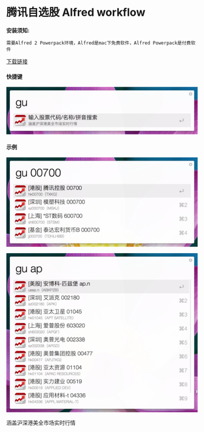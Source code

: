# 腾讯自选股 Alfred workflow

**安装须知:**

```
需要Alfred 2 Powerpack环境，Alfred是mac下免费软件，Alfred Powerpack是付费软件
```

[下载链接](https://github.com/wyicwx/wokrflow-portfolio/raw/master/Downloads/Tencent-portfolio.alfredworkflow)

#### 快捷键

![gu](https://github.com/wyicwx/wokrflow-portfolio/blob/master/gu.jpg)

#### 示例

![00700](https://github.com/wyicwx/wokrflow-portfolio/blob/master/00700.jpg)

![沪深港美](https://github.com/wyicwx/wokrflow-portfolio/blob/master/hsgm.jpg)

涵盖沪深港美全市场实时行情
